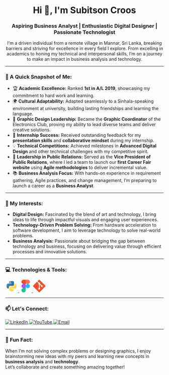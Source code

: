 <h1 align="center">Hi 👋, I'm Subitson Croos</h1>
<h3 align="center">Aspiring Business Analyst | Enthusiastic Digital Designer | Passionate Technologist</h3>

<p align="center">I'm a driven individual from a remote village in Mannar, Sri Lanka, breaking barriers and striving for excellence in every field I explore. From excelling in academics to honing my technical and interpersonal skills, I’m on a journey to make an impact in business analysis and technology.</p>

---

### 🌟 A Quick Snapshot of Me:

- 🏆 **Academic Excellence:** Ranked **1st in A/L 2019**, showcasing my commitment to hard work and learning.  
- 🌍 **Cultural Adaptability:** Adapted seamlessly to a Sinhala-speaking environment at university, building lasting friendships and learning the language.  
- 🎨 **Graphic Design Leadership:** Became the **Graphic Coordinator** of the Electronics Club, proving my ability to lead diverse teams and deliver creative solutions.  
- 💼 **Internship Success:** Received outstanding feedback for my **presentation skills** and **collaborative mindset** during my internship.  
- 💡 **Technical Competitions:** Achieved milestones in **Advanced Digital Design** and other technical challenges with my competitive spirit.  
- 🤝 **Leadership in Public Relations:** Served as the **Vice President of Public Relations**, where I led a team to launch our **first Career Fair website** using **Agile methodologies** to deliver incremental value.  
- 📚 **Business Analysis Focus:** With hands-on experience in requirement gathering, Agile practices, and change management, I’m preparing to launch a career as a **Business Analyst**.

---

### 🎯 My Interests:

- **Digital Design:** Fascinated by the blend of art and technology, I bring ideas to life through impactful visuals and engaging user experiences.  
- **Technology-Driven Problem Solving:** From hardware acceleration to software development, I aim to leverage technology to solve real-world problems.  
- **Business Analysis:** Passionate about bridging the gap between technology and business, focusing on delivering value through efficient processes and innovative solutions.  

---

### 💻 Technologies & Tools:
<p align="left">
  <a href="https://www.python.org" target="_blank" rel="noreferrer">
    <img src="https://raw.githubusercontent.com/devicons/devicon/master/icons/python/python-original.svg" alt="Python" width="40" height="40"/>
  </a>
  <a href="https://www.figma.com/" target="_blank" rel="noreferrer">
    <img src="https://raw.githubusercontent.com/devicons/devicon/master/icons/figma/figma-original.svg" alt="Figma" width="40" height="40"/>
  </a>
  <a href="https://git-scm.com/" target="_blank" rel="noreferrer">
    <img src="https://raw.githubusercontent.com/devicons/devicon/master/icons/git/git-original.svg" alt="Git" width="40" height="40"/>
  </a>
</p>

---

### 📫 Let's Connect:
<p align="left">
  <a href="https://linkedin.com/in/subitsoncroos" target="blank">
    <img align="center" src="https://raw.githubusercontent.com/rahuldkjain/github-profile-readme-generator/master/src/images/icons/Social/linked-in-alt.svg" alt="LinkedIn" height="30" width="40" />
  </a>
  <a href="https://www.youtube.com/c/dreamerscroos" target="blank">
    <img align="center" src="https://raw.githubusercontent.com/rahuldkjain/github-profile-readme-generator/master/src/images/icons/Social/youtube.svg" alt="YouTube" height="30" width="40" />
  </a>
  <a href="mailto:rajarajacroos2000@gmail.com" target="blank">
    <img align="center" src="https://simpleicons.org/icons/gmail.svg" alt="Email" height="30" width="40" />
  </a>
</p>

---

### 🌱 Fun Fact:
When I’m not solving complex problems or designing graphics, I enjoy brainstorming new ideas with my peers and learning new concepts in **business analysis** and **technology**.  
Let’s collaborate and create something amazing together!

